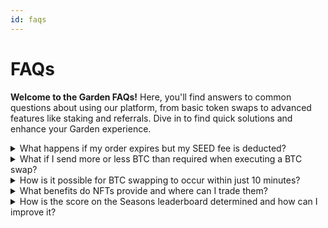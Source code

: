 ```yaml
---
id: faqs
---
```


# FAQs
**Welcome to the Garden FAQs!** Here, you'll find answers to common questions about using our platform, from basic token swaps to advanced features like staking and referrals. Dive in to find quick solutions and enhance your Garden experience.

<details>
<summary>What happens if my order expires but my SEED fee is deducted?</summary>

If your order expires, any deducted SEED fees will be automatically returned to your account within 48 hours.
</details>

<details>
<summary>What if I send more or less BTC than required when executing a BTC swap?</summary>

If you send less BTC than needed, you can still complete the transaction by sending the remaining amount within the transaction window. If you send more BTC than required, the excess amount will be automatically returned to your wallet within 48 hours. Example: If you need to swap 0.5 BTC and accidentally send 0.4 BTC, you can send an additional 0.1 BTC to complete the swap. If you send 0.6 BTC, the extra 0.1 BTC will be refunded.
</details>

<details>
<summary>How is it possible for BTC swapping to occur within just 10 minutes?</summary>

BTC swaps are facilitated through atomic swaps, which require only one block confirmation to complete. This makes the swapping process quick and efficient, often completed within ten minutes, depending on the blockchain's current congestion.
</details>

<details>
<summary>What benefits do NFTs provide and where can I trade them?</summary>

Holding our NFTs gives you enhanced privileges within Garden, such as staking capabilities and governance rights, by permanently staking 21,000 $SEED to generate a valuable pass. You will be able to trade these NFTs on designated platforms soon, which will be announced in our channels.
</details>

<details>
<summary>How is the score on the Seasons leaderboard determined and how can I improve it?</summary>

Your score on the leaderboard is based on the points you earn during each season’s activities, such as completing swaps and participating in quests. Increase your score by being more active on the platform and engaging in more transactions.
</details>